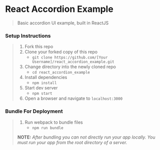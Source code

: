 # React Accordion Example

> Basic accordion UI example, built in ReactJS

### Setup Instructions

> 1. Fork this repo
> 1. Clone your forked copy of this repo
>    - `git clone https://github.com/[Your Username]/react_accordion_example.git`
> 1. Change directory into the newly cloned repo
>    - `cd react_accordion_example`
> 1. Install dependencies 
>    - `npm install`
> 1. Start dev server
>    - `npm start`
> 1. Open a browser and navigate to `localhost:3000`

### Bundle For Deployment

> 1. Run webpack to bundle files
>    - `npm run bundle`
> 
> **NOTE:** *After bundling you can not directly run your app locally. You must run your app from the root directory of a server.*
